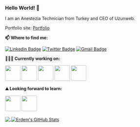 ### Hello World! 👋 

I am an Anestezia Technician from Turkey and CEO of Uzunweb.

Portfolio site: [Portfolio](https://www.uzunweb.com/)


**📫 Where to find me:** 

[![Linkedin Badge](https://img.shields.io/badge/-hikmetuzun-blue?style=flat-square&logo=Linkedin&logoColor=white&link=https://www.linkedin.com/in/hikmet-uzun/)](https://www.linkedin.com/in/hikmet-uzun/) 
[![Twitter Badge](https://img.shields.io/badge/-@hikmetuzun34-1ca0f1?style=flat-square&labelColor=1ca0f1&logo=twitter&logoColor=white&link=https://twitter.com/hikmetuzun34)](https://twitter.com/hikmetuzun34) 
[![Gmail Badge](https://img.shields.io/badge/-hikmetuzun34@gmail.com-0078D4?style=flat-square&logo=Microsoft-Outlook&logoColor=white&link=mailto:hikmetuzun34@gmail.com)](mailto:hikmetuzun34@gmail.com)

**👨🏻‍💻 Currently working on:** 

<code><a href="https://developer.mozilla.org/tr/docs/Web/HTML" target="_blank"><img height="50" src="https://www.vectorlogo.zone/logos/w3_html5/w3_html5-ar21.svg"></a></code>
<code><a href="https://www.php.net/" target="_blank"><img height="50" src="https://www.vectorlogo.zone/logos/php/php-ar21.svg"></a></code>
<code><a href="https://www.mysql.com/" target="_blank"><img height="50" src="https://www.vectorlogo.zone/logos/mysql/mysql-ar21.svg"></a></code>
<code><a href="https://www.javascript.com" target="_blank"><img height="50" src="https://www.vectorlogo.zone/logos/javascript/javascript-ar21.svg"></a></code>
<code><a href="https://www.w3.org/Style/CSS/" target="_blank"><img height="50" src="https://www.vectorlogo.zone/logos/netlifyapp_watercss/netlifyapp_watercss-ar21.svg"></a></code>



**⛰ Looking forward to learn:** 

<code><a href="https://reactjs.org/" target="_blank"><img height="50" src="https://www.vectorlogo.zone/logos/reactjs/reactjs-ar21.svg"></a></code>
<code><a href="https://www.python.org/" target="_blank"><img height="50" src="https://www.vectorlogo.zone/logos/python/python-ar21.svg"></a></code>

<a href="https://github.com/hikmetuzun">
  <img align="center" src="https://github-readme-stats.vercel.app/api/top-langs/?username=hikmetuzun&hide=java&title_color=ffffff&text_color=c9cacc&icon_color=2bbc8a&bg_color=1d1f21" />
</a>
<a href="https://github.com/hikmetuzun">
  <img align="center" src="https://github-readme-stats.vercel.app/api?username=hikmetuzun&show_icons=true&line_height=27&count_private=true&title_color=ffffff&text_color=c9cacc&icon_color=2bbc8a&bg_color=1d1f21" alt="Erdem's GitHub Stats"/>
</a>
